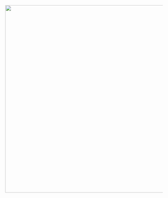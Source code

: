 <img src="https://github.com/beingshahidali/flowmate/assets/57036280/369ee8e2-119c-4afc-a5fd-320f48660a4e" width="600px">

